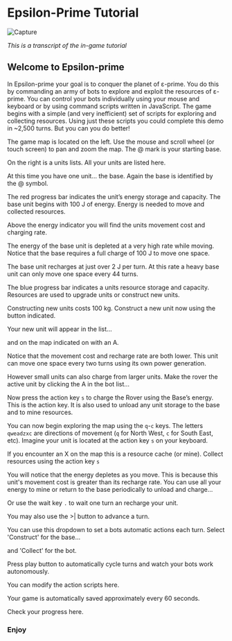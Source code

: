 # Epsilon-Prime Tutorial

![Capture](http://cdn.rawgit.com/Hypercubed/Epsilon-Prime/master/app/images/eprime.png)

*This is a transcript of the in-game tutorial*

## Welcome to Epsilon-prime

In Epsilon-prime your goal is to conquer the planet of ε-prime. You do this by commanding an army of bots to explore and exploit the resources of ε-prime. You can control your bots individually using your mouse and keyboard or by using command scripts written in JavaScript. The game begins with a simple (and very inefficient) set of scripts for exploring and collecting resources. Using just these scripts you could complete this demo in ~2,500 turns. But you can you do better!

The game map is located on the left. Use the mouse and scroll wheel (or touch screen) to pan and zoom the map. The @ mark is your starting base.

On the right is a units lists. All your units are listed here.

At this time you have one unit… the base. Again the base is identified by the @ symbol.

The red progress bar indicates the unit’s energy storage and capacity. The base unit begins with 100 J of energy. Energy is needed to move and collected resources.

Above the energy indicator you will find the units movement cost and charging rate.

The energy of the base unit is depleted at a very high rate while moving. Notice that the base requires a full charge of 100 J to move one space.

The base unit recharges at just over 2 J per turn. At this rate a heavy base unit can only move one space every 44 turns.

The blue progress bar indicates a units resource storage and capacity. Resources are used to upgrade units or construct new units.

Constructing new units costs 100 kg. Construct a new unit now using the button indicated.

Your new unit will appear in the list...

and on the map indicated on with an A.

Notice that the movement cost and recharge rate are both lower. This unit can move one space every two turns using its own power generation.

However small units can also charge from larger units. Make the rover the active unit by clicking the A in the bot list...

Now press the action key `s` to charge the Rover using the Base’s energy. This is the action key.  It is also used to unload any unit storage to the base and to mine resources.

You can now begin exploring the map using the `q`-`c` keys. The letters `qweadzxc` are directions of movement (`q` for North West, `c` for South East, etc).  Imagine your unit is located at the action key `s` on your keyboard.

If you encounter an X on the map this is a resource cache (or mine). Collect resources using the action key `s`

You will notice that the energy depletes as you move.  This is because this unit\'s movement cost is greater than its recharge rate. You can use all your energy to mine or return to the base periodically to unload and charge...

Or use the wait key `.` to wait one turn an recharge your unit.

You may also use the >| button to advance a turn.

You can use this dropdown to set a bots automatic actions each turn. Select 'Construct' for the base...

and 'Collect' for the bot.

Press play button to automatically cycle turns and watch your bots work autonomously.

You can modify the action scripts here.

Your game is automatically saved approximately every 60 seconds.

Check your progress here.

### Enjoy
